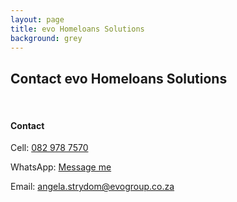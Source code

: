 ```yaml
---
layout: page
title: evo Homeloans Solutions
background: grey
---
```


<div class="container contact-us py-5">
  <div class="row justify-content-center">
    <div class="col-md-8 text-center">
      <h2 class="section-heading text-uppercase">Contact evo Homeloans Solutions</h2>
      <br>
      <h4>Contact</h4>
      <p>Cell: <a href="tel:+27829787570">082 978 7570</a></p>
	  <p>WhatsApp: <a href="https://wa.me/27829787570" target="_blank">Message me</a></p>
      <p>Email: <a href="mailto:angela.strydom@evogroup.co.za?subject=Mail from evo Website">angela.strydom@evogroup.co.za</a></p>
      <br>
      <!-- <h4>Address</h4>
      <p>275 Peter Mokaba Road</p>
      <p>Morningside</p>
      <p>Durban</p>
      <p>4001</p> -->
    </div>
	<!-- Include team section if needed -->

</div>
